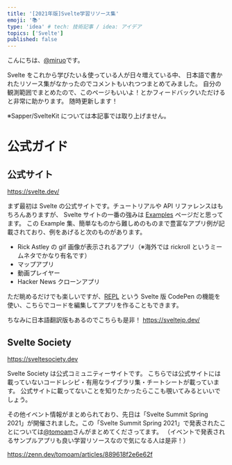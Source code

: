 ```yaml
---
title: '[2021年版]Svelte学習リソース集'
emoji: '📚'
type: 'idea' # tech: 技術記事 / idea: アイデア
topics: ['Svelte']
published: false
---
```


こんにちは、[@miruo](https://github.com/miily8310s)です。

Svelte をこれから学びたい＆使っている人が日々増えている中、
日本語で書かれたリソース集がなかったのでコメントもいれつつまとめてみました。
自分の観測範囲でまとめたので、このページもいいよ！とかフィードバックいただけると非常に助かります。
随時更新します！

※Sapper/SvelteKit については本記事では取り上げません。

# 公式ガイド

## 公式サイト

https://svelte.dev/

まず最初は Svelte の公式サイトです。チュートリアルや API リファレンスはもちろんありますが、
Svelte サイトの一番の強みは [Examples](https://svelte.dev/examples#hello-world) ページだと思ってます。
この Example 集、簡単なものから難しめのものまで豊富なアプリ例が記載されており、例をあげると次のものがあります。

- Rick Astley の gif 画像が表示されるアプリ（※海外では rickroll というミームネタでかなり有名です）
- マップアプリ
- 動画プレイヤー
- Hacker News クローンアプリ

ただ眺めるだけでも楽しいですが、[REPL](https://svelte.dev/repl/hello-world) という Svelte 版 CodePen の機能を使い、こちらでコードを編集してアプリを作ることもできます。

ちなみに日本語翻訳版もあるのでこちらも是非！
https://sveltejp.dev/

## Svelte Society

https://sveltesociety.dev

Svelte Society は公式コミュニティーサイトです。
こちらでは公式サイトには載っていないコードレシピ・有用なライブラリ集・チートシートが載っています。
公式サイトに載ってないことを知りたかったらここも覗いてみるといいでしょう。

その他イベント情報がまとめられており、先日は「Svelte Summit Spring 2021」が開催されました。この「Svelte Summit Spring 2021」で発表されたことについては[@tomoam](https://zenn.dev/tomoam)さんがまとめてくださってます。
（イベントで発表されるサンプルアプリも良い学習リソースなので気になる人は是非！）

https://zenn.dev/tomoam/articles/889618f2e6e62f
